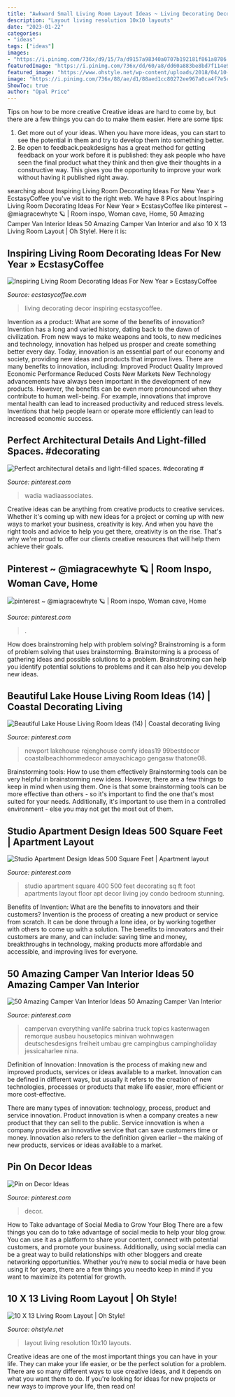 ```yaml
---
title: "Awkward Small Living Room Layout Ideas ~ Living Decorating Decor Inspiring Ecstasycoffee"
description: "Layout living resolution 10x10 layouts"
date: "2023-01-22"
categories:
- "ideas"
tags: ["ideas"]
images:
- "https://i.pinimg.com/736x/d9/15/7a/d9157a98340a0707b192181f861a8786.jpg"
featuredImage: "https://i.pinimg.com/736x/dd/60/a8/dd60a883be8bd7f114e9581078bd28c5.jpg"
featured_image: "https://www.ohstyle.net/wp-content/uploads/2018/04/10-x-13-living-room-layout-home-design.jpg"
image: "https://i.pinimg.com/736x/88/ae/d1/88aed1cc80272ee967a0ca4f7e5cedd8.jpg"
ShowToc: true
author: "Opal Price"
---
```



Tips on how to be more creative
Creative ideas are hard to come by, but there are a few things you can do to make them easier. Here are some tips: 
1. Get more out of your ideas. When you have more ideas, you can start to see the potential in them and try to develop them into something better. 
2. Be open to feedback.peakdesigns has a great method for getting feedback on your work before it is published: they ask people who have seen the final product what they think and then give their thoughts in a constructive way. This gives you the opportunity to improve your work without having it published right away.

	

		
searching about Inspiring Living Room Decorating Ideas For New Year » EcstasyCoffee you've visit to the right web. We have 8 Pics about Inspiring Living Room Decorating Ideas For New Year » EcstasyCoffee like pinterest ~ @miagracewhyte 🪐 | Room inspo, Woman cave, Home, 50 Amazing Camper Van Interior Ideas 50 Amazing Camper Van Interior and also 10 X 13 Living Room Layout | Oh Style!. Here it is:
		
    
## Inspiring Living Room Decorating Ideas For New Year » EcstasyCoffee

<img loading=lazy src="https://i1.wp.com/www.ecstasycoffee.com/wp-content/uploads/2016/11/inspiring-living-room-decor.jpg?resize=620%2C900&amp;ssl=1" onerror="this.onerror=null;this.src='https://tse3.mm.bing.net/th?id=OIP.tn53ngC-tjrGHD7fsgarhgHaKw&amp;pid=15.1';" alt="Inspiring Living Room Decorating Ideas For New Year » EcstasyCoffee">

_Source: ecstasycoffee.com_

>living decorating decor inspiring ecstasycoffee. 

	

Invention as a product: What are some of the benefits of innovation?
Invention has a long and varied history, dating back to the dawn of civilization. From new ways to make weapons and tools, to new medicines and technology, innovation has helped us prosper and create something better every day. Today, innovation is an essential part of our economy and society, providing new ideas and products that improve lives. There are many benefits to innovation, including: 
Improved Product Quality 
Improved Economic Performance 
Reduced Costs 
New Markets 
New Technology advancements have always been important in the development of new products. However, the benefits can be even more pronounced when they contribute to human well-being. For example, innovations that improve mental health can lead to increased productivity and reduced stress levels. Inventions that help people learn or operate more efficiently can lead to increased economic success.

    
## Perfect Architectural Details And Light-filled Spaces. #decorating #

<img loading=lazy src="https://i.pinimg.com/736x/88/ae/d1/88aed1cc80272ee967a0ca4f7e5cedd8.jpg" onerror="this.onerror=null;this.src='https://tse3.mm.bing.net/th?id=OIP.XjTmtsrOxvgJAJJC8duqzQHaLG&amp;pid=15.1';" alt="Perfect architectural details and light-filled spaces. #decorating #">

_Source: pinterest.com_

>wadia wadiaassociates. 

	

Creative ideas can be anything from creative products to creative services. Whether it's coming up with new ideas for a project or coming up with new ways to market your business, creativity is key. And when you have the right tools and advice to help you get there, creativity is on the rise. That's why we're proud to offer our clients creative resources that will help them achieve their goals.

    
## Pinterest ~ @miagracewhyte 🪐 | Room Inspo, Woman Cave, Home

<img loading=lazy src="https://i.pinimg.com/736x/dd/60/a8/dd60a883be8bd7f114e9581078bd28c5.jpg" onerror="this.onerror=null;this.src='https://tse1.mm.bing.net/th?id=OIP.ghI81FMe6_LKMvquZ1-McgHaJ3&amp;pid=15.1';" alt="pinterest ~ @miagracewhyte 🪐 | Room inspo, Woman cave, Home">

_Source: pinterest.com_

>. 

	

How does brainstroming help with problem solving?
Brainstroming is a form of problem solving that uses brainstorming. Brainstorming is a process of gathering ideas and possible solutions to a problem. Brainstroming can help you identify potential solutions to problems and it can also help you develop new ideas.

    
## Beautiful Lake House Living Room Ideas (14) | Coastal Decorating Living

<img loading=lazy src="https://i.pinimg.com/736x/6f/6d/e1/6f6de1c35e3fedc869fa4f25149d3897.jpg" onerror="this.onerror=null;this.src='https://tse4.mm.bing.net/th?id=OIP.kpL5RpmFqTy_VYqmWmeHggHaJ3&amp;pid=15.1';" alt="Beautiful Lake House Living Room Ideas (14) | Coastal decorating living">

_Source: pinterest.com_

>newport lakehouse rejenghouse comfy ideas19 99bestdecor coastalbeachhommedecor amayachicago gengasw thatone08. 

	

Brainstorming tools: How to use them effectively
Brainstorming tools can be very helpful in brainstorming new ideas. However, there are a few things to keep in mind when using them. One is that some brainstorming tools can be more effective than others - so it's important to find the one that's most suited for your needs. Additionally, it's important to use them in a controlled environment - else you may not get the most out of them.

    
## Studio Apartment Design Ideas 500 Square Feet | Apartment Layout

<img loading=lazy src="https://i.pinimg.com/736x/74/f3/51/74f351e3368047be0cc09fc226824ca7--studio-apartment-design-studio-apt.jpg" onerror="this.onerror=null;this.src='https://tse3.mm.bing.net/th?id=OIP.GXOVf0hcnX80SKZVfiTkawHaE8&amp;pid=15.1';" alt="Studio Apartment Design Ideas 500 Square Feet | Apartment layout">

_Source: pinterest.com_

>studio apartment square 400 500 feet decorating sq ft foot apartments layout floor apt decor living joy condo bedroom stunning. 

	

Benefits of Invention: What are the benefits to innovators and their customers?
Invention is the process of creating a new product or service from scratch. It can be done through a lone idea, or by working together with others to come up with a solution. The benefits to innovators and their customers are many, and can include: saving time and money, breakthroughs in technology, making products more affordable and accessible, and improving lives for everyone.

    
## 50 Amazing Camper Van Interior Ideas 50 Amazing Camper Van Interior

<img loading=lazy src="https://i.pinimg.com/736x/1c/74/9e/1c749eb4aeb33170b050c3ef015b1fdd.jpg" onerror="this.onerror=null;this.src='https://tse3.mm.bing.net/th?id=OIP.FBkLME2Nq6AjfFb3qk0TmgHaLG&amp;pid=15.1';" alt="50 Amazing Camper Van Interior Ideas 50 Amazing Camper Van Interior">

_Source: pinterest.com_

>campervan everything vanlife sabrina truck topics kastenwagen remorque ausbau housetopics minivan wohnwagen deutschesdesigns freiheit umbau gre campingbus campingholiday jessicaharlee nina. 

	

Definition of Innovation:
Innovation is the process of making new and improved products, services or ideas available to a market. Innovation can be defined in different ways, but usually it refers to the creation of new technologies, processes or products that make life easier, more efficient or more cost-effective.

There are many types of innovation: technology, process, product and service innovation. Product innovation is when a company creates a new product that they can sell to the public. Service innovation is when a company provides an innovative service that can save customers time or money. Innovation also refers to the definition given earlier – the making of new products, services or ideas available to a market.

    
## Pin On Decor Ideas

<img loading=lazy src="https://i.pinimg.com/736x/d9/15/7a/d9157a98340a0707b192181f861a8786.jpg" onerror="this.onerror=null;this.src='https://tse2.mm.bing.net/th?id=OIP.4foAov4OeRKxT9zJ7KC2VgHaLH&amp;pid=15.1';" alt="Pin on Decor Ideas">

_Source: pinterest.com_

>decor. 

	

How to Take advantage of Social Media to Grow Your Blog
There are a few things you can do to take advantage of social media to help your blog grow. You can use it as a platform to share your content, connect with potential customers, and promote your business. Additionally, using social media can be a great way to build relationships with other bloggers and create networking opportunities. Whether you’re new to social media or have been using it for years, there are a few things you needto keep in mind if you want to maximize its potential for growth.

    
## 10 X 13 Living Room Layout | Oh Style!

<img loading=lazy src="https://www.ohstyle.net/wp-content/uploads/2018/04/10-x-13-living-room-layout-home-design.jpg" onerror="this.onerror=null;this.src='https://tse4.mm.bing.net/th?id=OIP.wN7qf82IkocKiQzjBhbn_wHaJ3&amp;pid=15.1';" alt="10 X 13 Living Room Layout | Oh Style!">

_Source: ohstyle.net_

>layout living resolution 10x10 layouts. 

	

Creative ideas are one of the most important things you can have in your life. They can make your life easier, or be the perfect solution for a problem. There are so many different ways to use creative ideas, and it depends on what you want them to do. If you're looking for ideas for new projects or new ways to improve your life, then read on!

